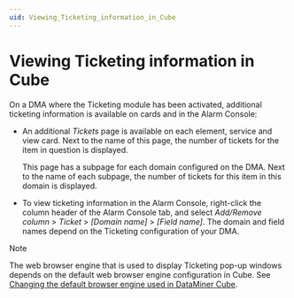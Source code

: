 ```yaml
---
uid: Viewing_Ticketing_information_in_Cube
---
```


# Viewing Ticketing information in Cube

On a DMA where the Ticketing module has been activated, additional ticketing information is available on cards and in the Alarm Console:

- An additional *Tickets* page is available on each element, service and view card. Next to the name of this page, the number of tickets for the item in question is displayed.

    This page has a subpage for each domain configured on the DMA. Next to the name of each subpage, the number of tickets for this item in this domain is displayed.

- To view ticketing information in the Alarm Console, right-click the column header of the Alarm Console tab, and select *Add/Remove column* > *Ticket* > *\[Domain name\]* > *\[Field name\]*. The domain and field names depend on the Ticketing configuration of your DMA.

> [!NOTE]
> The web browser engine that is used to display Ticketing pop-up windows depends on the default web browser engine configuration in Cube. See [Changing the default browser engine used in DataMiner Cube](xref:Installing_configuring_the_DataMiner_Cube_software#changing-the-default-browser-engine-used-in-dataminer-cube).
>
